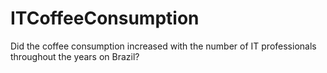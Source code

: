 # ITCoffeeConsumption
Did the coffee consumption increased with the number of IT professionals throughout the years on Brazil?
